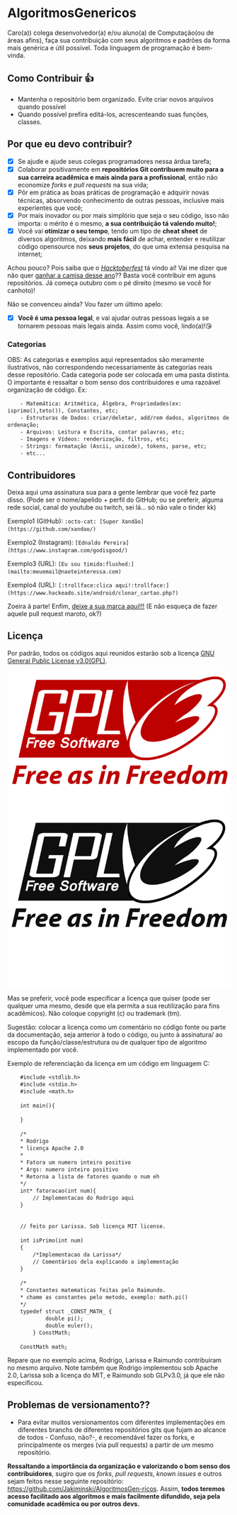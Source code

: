 # AlgoritmosGenericos
Caro(a)) colega desenvolvedor(a) e/ou aluno(a) de Computação(ou de áreas afins), faça sua contribuição com seus algoritmos e padrões da forma mais genérica e útil possível. Toda linguagem de programação é bem-vinda.

## Como Contribuir :+1:
- Mantenha o repositório bem organizado. Evite criar novos arquivos quando possível
- Quando possível prefira editá-los, acrescenteando suas funções, classes.

## Por que eu devo contribuir?
- [X] Se ajude e ajude seus colegas programadores nessa árdua tarefa;
- [X] Colaborar positivamente em **repositórios Git contribuem muito para a sua carreira acadêmica e mais ainda para a profissional**, então não economize *forks* e *pull requests* na sua vida; 
- [X] Pôr em prática as boas práticas de programação e adquirir novas técnicas, absorvendo conhecimento de outras pessoas, inclusive mais experientes que você;
- [X] Por mais inovador ou por mais simplório que seja o seu código, isso não importa: o mérito é o mesmo, **a sua contribuição tá valendo muito!**;
- [X] Você vai **otimizar o seu tempo**, tendo um tipo de **cheat sheet** de diversos algoritmos, deixando **mais fácil** de achar, entender e reutilizar código opensource nos **seus projetos**, do que uma extensa pesquisa na internet; 

Achou pouco? Pois saiba que o [*Hacktoberfest*](https://hacktoberfest.digitalocean.com/) tá vindo aí! Vai me dizer que não quer [ganhar a camisa desse ano](https://hacktoberfest.digitalocean.com/)?? Basta você contribuir em aguns repositórios. Já começa outubro com o pé direito (mesmo se você for canhoto)!

Não se convenceu ainda? Vou fazer um último apelo:
- [X] **Você é uma pessoa legal**, e vai ajudar outras pessoas legais a se tornarem pessoas mais legais ainda. Assim como você, lindo(a)!:kissing_heart:

### Categorias
OBS: As categorias e exemplos aqui representados são meramente ilustrativos, não correspondendo necessariamente às categorias reais desse repositório. Cada categoria pode ser colocada em uma pasta distinta. O importante é ressaltar o bom senso dos contribuidores e uma razoável organização de código. 
Ex:
```
	- Matemática: Aritmética, Álgebra, Propriedades(ex: isprimo(),teto()), Constantes, etc;
	- Estruturas de Dados: criar/deletar, add/rem dados, algoritmos de ordenação;
	- Arquivos: Leitura e Escrita, contar palavras, etc;
	- Imagens e Vídeos: renderização, filtros, etc;
	- Strings: formatação (Ascii, unicode), tokens, parse, etc; 
	- etc...
```
## Contribuidores
Deixa aqui uma assinatura sua para a gente lembrar que você fez parte disso. (Pode ser o nome/apelido + perfil do GitHub; ou se preferir, alguma rede social, canal do youtube ou twitch, sei lá... só não vale o tinder kk)

Exemplo1 (GitHub):
	```:octo-cat: [Super Xandão](https://github.com/xandao/)```

Exemplo2 (Instagram):
	```[Ednaldo Pereira](https://www.instagram.com/godisgood/)```

Exemplo3 (URL):
	```[Eu sou timido:flushed:](mailto:meuemail@naoteinteressa.com)```

Exemplo4 (URL):
	```[:trollface:clica aqui!:trollface:](https://www.hackeado.site/android/clonar_cartao.php?)```


Zoeira à parte! Enfim, [deixe a sua marca aqui!!!](./Contribuidores) (E não esqueça de fazer aquele pull request maroto, ok?)


## Licença
Por padrão, todos os códigos aqui reunidos estarão sob a licença [GNU General Public License v3.0(GPL)](/LICENSE). 

<img src="./gpl-v3-logo.svg" alt="./gpl-v3-logo.svg" max-width="50" max-height ="100"/>

Mas se preferir, você pode especificar a licença que quiser (pode ser qualquer uma mesmo, desde que ela permita a sua reutilização para fins acadêmicos). Não coloque copyright (c) ou trademark (tm).

Sugestão: colocar a licença como um comentário no código fonte ou parte da documentação, seja anterior à todo o código, ou junto à assinatura/ ao escopo da função/classe/estrutura ou de qualquer tipo de algoritmo implementado por você.


Exemplo de referenciação da licença em um código em linguagem C:
```
	#include <stdlib.h>
	#include <stdio.h>
	#include <math.h>

	int main(){

	}

	/*
	* Rodrigo
	* licença Apache 2.0
	* 
	* Fatora um numero inteiro positivo
	* Args: numero inteiro positivo
	* Retorna a lista de fatores quando o num eh  
	*/
	int* fatoracao(int num){
		// Implementacao do Rodrigo aqui
	}


	// feito por Larissa. Sob licença MIT license.

	int isPrimo(int num)
	{
		/*Implementacao da Larissa*/
		// Comentários dela explicando a implementação
	}

	/*
	* Constantes matematicas feitas pelo Raimundo.
	* chame as constantes pelo metodo, exemplo: math.pi()
	*/
	typedef struct _CONST_MATH_ {
			double pi();
			double euler();
		} ConstMath;

	ConstMath math; 

```

Repare que no exemplo acima, Rodrigo, Larissa e Raimundo contribuiram no mesmo arquivo. Note também que Rodrigo implementou sob Apache 2.0, Larissa sob a licença do MIT, e Raimundo sob GLPv3.0, já que ele não especificou.

## Problemas de versionamento??
- Para evitar muitos  versionamentos com diferentes implementações em diferentes branchs de diferentes repositórios gits que fujam ao alcance de todos - Confuso, não?-, é recomendável fazer os forks, e principalmente os merges (via pull requests) a partir de um mesmo repositório. 

**Ressaltando a importância da organização e valorizando o bom senso dos contribuidores**, sugiro que os *forks*, *pull requests*, *known issues* e outros sejam feitos nesse seguinte repositório: https://github.com/Jakiminski/AlgoritmosGen-ricos. Assim, **todos teremos acesso facilitado aos algoritmos e mais facilmente difundido, seja pela comunidade acadêmica ou por outros devs.**
